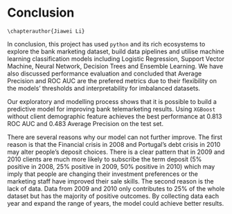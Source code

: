 # Conclusion
```{=latex}
\chapterauthor{Jiawei Li}
```

In conclusion, this project has used `python` and its rich ecosystems to explore the bank marketing dataset, build data pipelines and utilise machine learning classification models including Logistic Regression, Support Vector Machine, Neural Network, Decision Trees and Ensemble Learning. We have also discussed performance evaluation and concluded that Average Precision and ROC AUC are the prefered metrics due to their flexibility on the models’ thresholds and interpretability for imbalanced datasets.

Our exploratory and modelling process shows that it is possible to build a predictive model for improving bank telemarketing results. Using `XGBoost` without client demographic feature achieves the best performance at 0.813 ROC AUC and 0.483 Average Precision on the test set.

There are several reasons why our model can not further improve. The first reason is that the Financial crisis in 2008 and Portugal’s debt crisis in 2010 may alter people’s deposit choices. There is a clear pattern that in 2009 and 2010 clients are much more likely to subscribe the term deposit (5% positive in 2008, 25% positive in 2009, 50% positive in 2010) which may imply that people are changing their investment preferences or the marketing staff have improved their sale skills. The second reason is the lack of data. Data from 2009 and 2010 only contributes to 25% of the whole dataset but has the majority of positive outcomes. By collecting data each year and expand the range of years, the model could achieve better results.
